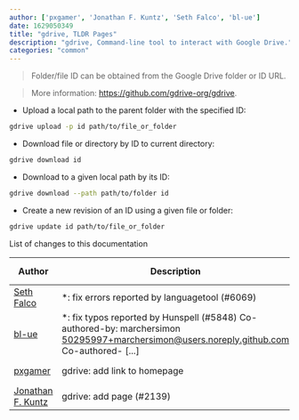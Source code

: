 ```yaml
---
author: ['pxgamer', 'Jonathan F. Kuntz', 'Seth Falco', 'bl-ue']
date: 1629050349
title: "gdrive, TLDR Pages"
description: "gdrive, Command-line tool to interact with Google Drive."
categories: "common"
---
```

> Folder/file ID can be obtained from the Google Drive folder or ID URL.

> More information: <https://github.com/gdrive-org/gdrive>.

- Upload a local path to the parent folder with the specified ID:

```bash
gdrive upload -p id path/to/file_or_folder
```

- Download file or directory by ID to current directory:

```bash
gdrive download id
```

- Download to a given local path by its ID:

```bash
gdrive download --path path/to/folder id
```

- Create a new revision of an ID using a given file or folder:

```bash
gdrive update id path/to/file_or_folder
```
List of changes to this documentation


Author | Description | ISO 8601 Date | GitHub link
------|-----|-----|-----
[Seth Falco](mailto:seth@falco.fun) | *: fix errors reported by languagetool (#6069) | 2021-08-15T19:59:09 | [3e4c519004a4](https://github.com/tldr-pages/tldr/commit/3e4c519004a471c861cdc609fd7239ee3355671c)
[bl-ue](mailto:54780737+bl-ue@users.noreply.github.com) | *: fix typos reported by Hunspell (#5848) Co-authored-by: marchersimon <50295997+marchersimon@users.noreply.github.com> Co-authored- [...] | 2021-05-20T22:13:41 | [8ebd171d6f00](https://github.com/tldr-pages/tldr/commit/8ebd171d6f001698709fefc02b1fd5cc9f3a99c4)
[pxgamer](mailto:owzie123@gmail.com) | gdrive: add link to homepage | 2019-06-07T23:58:59 | [2912ec76fd52](https://github.com/tldr-pages/tldr/commit/2912ec76fd52cebcb3ac0478eb7f10442a2fef80)
[Jonathan F. Kuntz](mailto:jonathanfk1@gmail.com) | gdrive: add page (#2139) | 2018-07-05T06:30:39 | [bffff5ddf911](https://github.com/tldr-pages/tldr/commit/bffff5ddf9117eaf7654e5bebba99c2d6f381563)

